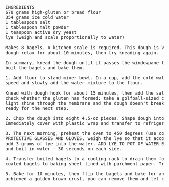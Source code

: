 <pre>
INGREDIENTS
670 grams high-gluten or bread flour
354 grams ice cold water
1 tablespoon salt
1 tablespoon malt powder
1 teaspoon active dry yeast
lye (weigh and scale proportionally to water)

Makes 8 bagels. A kitchen scale is required. This dough is VERY tough. If the stand mixer struggles, turn it off and let the 
dough relax for about 10 minutes, then try kneading again. 

In summary, knead the dough until it passes the windowpane test, shape the bagels and allow to retard overnight. Next morning, 
boil the bagels and bake them.

1. Add flour to stand mixer bowl. In a cup, add the cold water, malt powder and yeast and stir to combine. Start mixer on low
speed and slowly add the water mixture to the flour.  
 
Knead with dough hook for about 15 minutes, then add the salt and allow it to evenly distribute. Then do the windowpane test to
check whether the gluten has formed: take a golfball-sized chunk of dough and stretch it into a thin membrane. If you can see 
light shine through the membrane and the dough doesn't break when stretched, the dough has passed the windowpane test and 
ready for the next step.

2. Chop the dough into eight 4.5-oz pieces. Shape dough into bagels and place on cookie sheet lined with parchment paper.
Immediately cover with plastic wrap and transfer to refrigerator for overnight retardation. 

3. The next morning, preheat the oven to 450 degrees (use convection setting if you have it). Weigh a pot of water. WEARING
PROTECTIVE GLASSES AND GLOVES, weigh the lye so that it accounts for 0.15% of the water - e.g. if you have 2200 grams of water,
add 3 grams of lye into the water. ADD LYE TO POT OF WATER BEFORE BRINGING THE WATER TO A BOIL. Remove bagels from refrigerator
and boil in water - 30 seconds on each side. 

4. Transfer boiled bagels to a cooling rack to drain them for a few minutes. Coat bagels with toppings of your choice. Transfer 
coated bagels to baking sheet lined with parchment paper. Transfer cookie sheet with bagels to hot oven.

5. Bake for 10 minutes, then flip the bagels and bake for another 5 minutes and check for brownness. Once the bagels have 
achieved a golden brown crust, you can remove them and let cool on cooling rack.

</pre>
